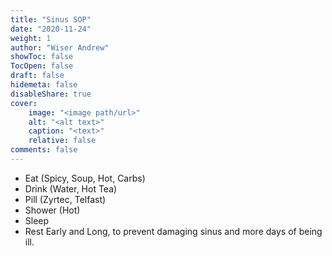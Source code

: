 ```yaml
---
title: "Sinus SOP"
date: "2020-11-24"
weight: 1
author: "Wiser Andrew"
showToc: false
TocOpen: false
draft: false
hidemeta: false
disableShare: true
cover:
    image: "<image path/url>"
    alt: "<alt text>"
    caption: "<text>"
    relative: false
comments: false
---
```


- Eat (Spicy, Soup, Hot, Carbs)
- Drink (Water, Hot Tea)
- Pill (Zyrtec, Telfast)
- Shower (Hot)
- Sleep
- Rest Early and Long, to prevent damaging sinus and more days of being ill.